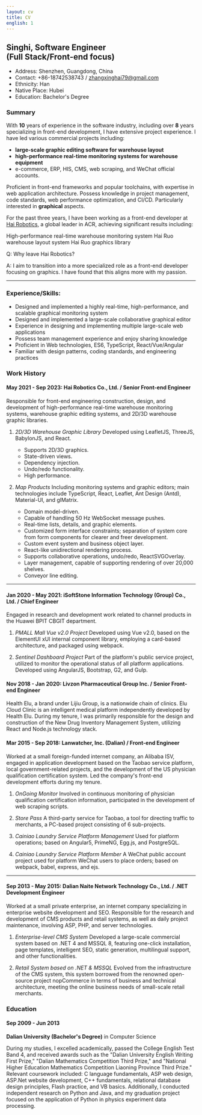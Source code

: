 ```yaml
---
layout: cv
title: CV
english: 1
---
```


<h2>
Singhi, Software Engineer
<br />
(Full Stack/Front-end focus)
</h2>

- Address: Shenzhen, Guangdong, China
- Contact: +86-18742538743 / zhangxinghai79@gmail.com
- Ethnicity: Han
- Native Place: Hubei
- Education: Bachelor's Degree

### Summary

With **10** years of experience in the software industry, including over **8** years specializing in front-end development, I have extensive project experience. I have led various commercial projects including:

- **large-scale graphic editing software for warehouse layout**
- **high-performance real-time monitoring systems for warehouse equipment**
- e-commerce, ERP, HIS, CMS, web scraping, and WeChat official accounts.

Proficient in front-end frameworks and popular toolchains, with expertise in web application architecture. Possess knowledge in project management, code standards, web performance optimization, and CI/CD. Particularly interested in **graphical** aspects.

For the past three years, I have been working as a front-end developer at [Hai Robotics](https://www.hairobotics.com/company), a global leader in ACR, achieving significant results including:

High-performance real-time warehouse monitoring system
Hai Ruo warehouse layout system
Hai Ruo graphics library

Q: Why leave Hai Robotics?

A: I aim to transition into a more specialized role as a front-end developer focusing on graphics. I have found that this aligns more with my passion.

---

### Experience/Skills:

- Designed and implemented a highly real-time, high-performance, and scalable graphical monitoring system
- Designed and implemented a large-scale collaborative graphical editor
- Experience in designing and implementing multiple large-scale web applications
- Possess team management experience and enjoy sharing knowledge
- Proficient in Web technologies, ES6, TypeScript, React/Vue/Angular
- Familiar with design patterns, coding standards, and engineering practices

### Work History

#### May 2021 - Sep 2023: Hai Robotics Co., Ltd. / Senior Front-end Engineer

Responsible for front-end engineering construction, design, and development of high-performance real-time warehouse monitoring systems, warehouse graphic editing systems, and 2D/3D warehouse graphic libraries.

1. _2D/3D Warehouse Graphic Library_ Developed using LeafletJS, ThreeJS, BabylonJS, and React.

   - Supports 2D/3D graphics.
   - State-driven views.
   - Dependency injection.
   - Undo/redo functionality.
   - High performance.

2. _Map Products_ Including monitoring systems and graphic editors; main technologies include TypeScript, React, Leaflet, Ant Design (Antd), Material-UI, and glMatrix.

   - Domain model-driven.
   - Capable of handling 50 Hz WebSocket message pushes.
   - Real-time lists, details, and graphic elements.
   - Customized form interface constraints; separation of system core from form components for clearer and freer development.
   - Custom event system and business object layer.
   - React-like unidirectional rendering process.
   - Supports collaborative operations, undo/redo, ReactSVGOverlay.
   - Layer management, capable of supporting rendering of over 20,000 shelves.
   - Conveyor line editing.

---

#### Jan 2020 - May 2021: iSoftStone Information Technology (Group) Co., Ltd. / Chief Engineer

Engaged in research and development work related to channel products in the Huawei BPIT CBGIT department.

1. _PMALL Mall Vue v2.0 Project_ Developed using Vue v2.0, based on the ElementUI xUI internal component library, employing a card-based architecture, and packaged using webpack.

2. _Sentinel Dashboard Project_ Part of the platform's public service project, utilized to monitor the operational status of all platform applications. Developed using AngularJS, Bootstrap, G2, and Gulp.

#### Nov 2018 - Jan 2020: Livzon Pharmaceutical Group Inc. / Senior Front-end Engineer

Health Elu, a brand under Lijiu Group, is a nationwide chain of clinics. Elu Cloud Clinic is an intelligent medical platform independently developed by Health Elu. During my tenure, I was primarily responsible for the design and construction of the New Drug Inventory Management System, utilizing React and Node.js technology stack.

#### Mar 2015 - Sep 2018: Lanwatcher, Inc. (Dalian) / Front-end Engineer

Worked at a small foreign-funded internet company, an Alibaba ISV, engaged in application development based on the Taobao service platform, local government-related projects, and the development of the US physician qualification certification system. Led the company's front-end development efforts during my tenure.

1. _OnGoing Monitor_ Involved in continuous monitoring of physician qualification certification information, participated in the development of web scraping scripts.

2. _Store Pass_ A third-party service for Taobao, a tool for directing traffic to merchants, a PC-based project consisting of 6 sub-projects.

3. _Cainiao Laundry Service Platform Management_ Used for platform operations; based on Angular5, PrimeNG, Egg.js, and PostgreSQL.

4. _Cainiao Laundry Service Platform Member_ A WeChat public account project used for platform WeChat users to place orders; based on webpack, babel, express, and ejs.

---

#### Sep 2013 - May 2015: Dalian Naite Network Technology Co., Ltd. / .NET Development Engineer

Worked at a small private enterprise, an internet company specializing in enterprise website development and SEO. Responsible for the research and development of CMS products and retail systems, as well as daily project maintenance, involving ASP, PHP, and server technologies.

1. _Enterprise-level CMS System_ Developed a large-scale commercial system based on .NET 4 and MSSQL 8, featuring one-click installation, page templates, intelligent SEO, static generation, multilingual support, and other functionalities.

2. _Retail System based on .NET & MSSQL_ Evolved from the infrastructure of the CMS system, this system borrowed from the renowned open-source project nopCommerce in terms of business and technical architecture, meeting the online business needs of small-scale retail merchants.

### Education

#### Sep 2009 - Jun 2013

**Dalian University (Bachelor's Degree)** in Computer Science

During my studies, I excelled academically, passed the College English Test Band 4, and received awards such as the "Dalian University English Writing First Prize," "Dalian Mathematics Competition Third Prize," and "National Higher Education Mathematics Competition Liaoning Province Third Prize." Relevant coursework included: C language fundamentals, ASP web design, ASP.Net website development, C++ fundamentals, relational database design principles, Flash practice, and VB basics. Additionally, I conducted independent research on Python and Java, and my graduation project focused on the application of Python in physics experiment data processing.
